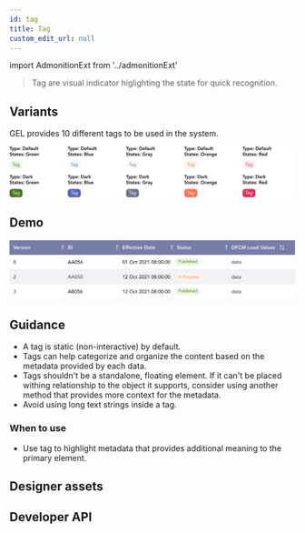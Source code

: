 ```yaml
---
id: tag
title: Tag
custom_edit_url: null
---
```


import AdmonitionExt from '../admonitionExt'

> Tag are visual indicator higlighting the state for quick recognition.


## Variants

GEL provides 10 different tags to be used in the system. 

![Tag types](img/tag-types.svg)


## Demo

![Tag demo](img/tag-demo.svg)


## Guidance

* A tag is static (non-interactive) by default.
* Tags can help categorize and organize the content based on the metadata provided by each data.
* Tags shouldn't be a standalone, floating element. If it can't be placed withing relationship to the object it supports, consider using another method that provides more context for the metadata.
* Avoid using long text strings inside a tag.

### When to use

* Use tag to highlight metadata that provides additional meaning to the primary element.


## Designer assets

<AdmonitionExt type="figma" url="https://www.figma.com/file/kzLxtqv6YGL0wotiqzgEo4/GEL-UI-Doc?node-id=696%3A95263" />


## Developer API

<AdmonitionExt type="vue" url="https://primefaces.org/primevue/tag" />